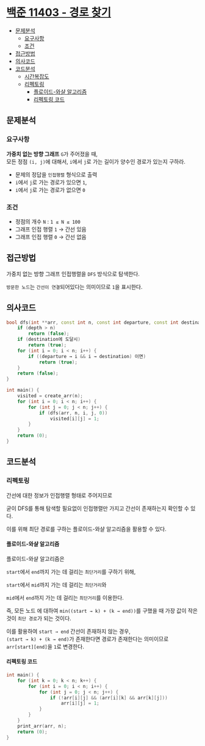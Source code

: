 # [백준 11403 - 경로 찾기](https://www.acmicpc.net/problem/11403)

- [문제분석](#문제분석)
    * [요구사항](#요구사항)
    * [조건](#조건)
- [접근방법](#접근방법)
- [의사코드](#의사코드)
- [코드분석](#코드분석)
    * [시간복잡도](#시간복잡도)
    * [리펙토링](#리펙토링)
      * [플로이드-와샬 알고리즘](#플로이드-와샬-알고리즘)
      * [리펙토링 코드](#리펙토링-코드)


## 문제분석

### 요구사항

**가중치 없는 방향 그래프** `G`가 주어졌을 때,  
모든 정점 `(i, j)`에 대해서,
`i`에서 `j`로 가는 길이가 양수인 경로가 있는지 구하라.

* 문제의 정답을 `인접행렬` 형식으로 출력
* `i`에서 `j`로 가는 경로가 있으면 `1`,
* `i`에서 `j`로 가는 경로가 없으면 `0`

### 조건

* 정점의 개수 `N` : `1 ≤ N ≤ 100`
* 그래프 인접 행렬 `1` → 간선 있음
* 그래프 인접 행렬 `0` → 간선 없음

## 접근방법

가중치 없는 방향 그래프 인접행렬을 `DFS` 방식으로 탐색한다.  

`방문한 노드`는 `간선이 연결`되어있다는 의미이므로 `1`을 표시한다.

## 의사코드

```c++
bool dfs(int **arr, const int n, const int departure, const int destination, int depth) {
	if (depth > n)
		return (false);
	if (destination에 도달시)
		return (true);
	for (int i = 0; i < n; i++) {
		if ((departure → i && i → destination) 이면)
			return (true);
	}
	return (false);
}

int main() {
	visited = create_arr(n);
	for (int i = 0; i < n; i++) {
		for (int j = 0; j < n; j++) {
			if (dfs(arr, n, i, j, 0))
				visited[i][j] = 1;
		}
	}
	return (0);
}
```

## 코드분석

### 리펙토링

간선에 대한 정보가 인접행렬 형태로 주어지므로

굳이 DFS를 통해 탐색할 필요없이 인접행렬만 가지고 간선이 존재하는지 확인할 수 있다.

이를 위해 최단 경로를 구하는 플로이드-와샬 알고리즘을 활용할 수 있다. 

#### 플로이드-와샬 알고리즘

플로이드-와샬 알고리즘은 

`start`에서 `end`까지 가는 데 걸리는 `최단거리`를 구하기 위해,

`start`에서 `mid`까지 가는 데 걸리는 `최단거리`와

`mid`에서 `end`까지 가는 데 걸리는 `최단거리`를 이용한다.

즉, 모든 노드 에 대하여 `min((start → k) + (k → end))`를 구했을 때
가장 값이 작은 것이 `최단 경로`가 되는 것이다.

이를 활용하여 `start → end` 간선이 존재하지 않는 경우,   
`(start → k) + (k → end)`가 존재한다면 경로가 존재한다는 의미이므로    
`arr[start][end]`을 `1`로 변경한다.

#### 리펙토링 코드

```c++
int main() {
	for (int k = 0; k < n; k++) {
		for (int i = 0; i < n; i++) {
			for (int j = 0; j < n; j++) {
				if (!arr[i][j] && (arr[i][k] && arr[k][j]))
					arr[i][j] = 1;
			}
		}
	}
	print_arr(arr, n);
	return (0);
}
```